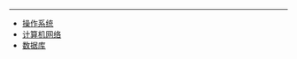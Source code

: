 
<hr style="margin: 5px 0;">

- [操作系统](./OS/README.md)
- [计算机网络](./Internet/README.md)
- [数据库](./databases/README.md)